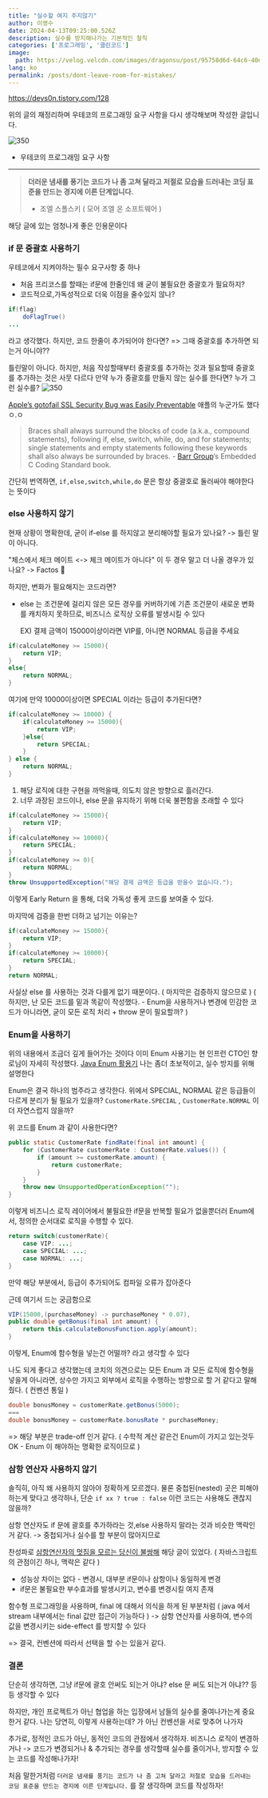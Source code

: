```yaml
---
title: "실수할 여지 주지않기"
author: 이영수
date: 2024-04-13T09:25:00.526Z
description: 실수를 방지해나가는 기본적인 철칙
categories: ['프로그래밍', '클린코드']
image:
  path: https://velog.velcdn.com/images/dragonsu/post/95758d6d-64c6-40d8-8438-3014732b5216/image.jpeg
lang: ko
permalink: /posts/dont-leave-room-for-mistakes/
---
```

https://devs0n.tistory.com/128

위의 글의 재정리하며 우테코의 프로그래밍 요구 사항을 다시 생각해보며 작성한 글입니다.

![350](https://i.imgur.com/6btHni6.png)
- 우테코의 프로그래밍 요구 사항

---

>**더러운 냄새를 풍기는 코드가 나 좀 고쳐 달라고 저절로 모습을 드러내는 코딩 표준을 만드는 경지에 이른 단계입니다.**
>- 조엘 스폴스키 ( 모어 조엘 온 소프트웨어 )

해당 글에 있는 엄청나게 좋은 인용문이다
### if 문 중괄호 사용하기

우테코에서 지켜야하는 필수 요구사항 중 하나
- 처음 프리코스를 할때는 if문에 한줄인데 왜 굳이 불필요한 중괄호가 필요하지?
- 코드적으로,가독성적으로 더욱 이점을 줄수있지 않나?
```java
if(flag)
	doFlagTrue()
...
```
라고 생각했다.
하지만, 코드 한줄이 추가되어야 한다면?
=> 그때 중괄호를 추가하면 되는거 아니야??

틀린말이 아니다.
하지만, 처음 작성할때부터 중괄호를 추가하는 것과 필요할때 중괄호를 추가하는 것은 사뭇 다르다
만약 누가 중괄호를 만들지 않는 실수를 한다면?
누가 그런 실수를?
![350](https://i.imgur.com/GS6TpAc.png)

[Apple’s gotofail SSL Security Bug was Easily Preventable](https://embeddedgurus.com/barr-code/2014/03/apples-gotofail-ssl-security-bug-was-easily-preventable/)
애플의 누군가도 했다 ㅇ.ㅇ

>Braces shall always surround the blocks of code (a.k.a., compound statements), following if, else, switch, while, do, and for statements; single statements and empty statements following these keywords shall also always be surrounded by braces.
>- [Barr Group](http://www.barrgroup.com/ "The Embedded Systems Experts")‘s Embedded C Coding Standard book.

간단히 번역하면, `if,else,switch,while,do` 문은 항상 중괄호로 둘러싸야 해야한다는 뜻이다


### else 사용하지 않기

현재 상황이 명확한데, 굳이 if-else 를 하지않고 분리해야할 필요가 있나요?
-> 틀린 말이 아니다.

"체스에서 체크 메이트 <-> 체크 메이트가 아니다" 이 두 경우 말고 더 나올 경우가 있나요?
-> Factos 👀

하지만, 변화가 필요해지는 코드라면?

- else 는 조건문에 걸리지 않은 모든 경우를 커버하기에
  기존 조건문이 새로운 변화를 캐치하지 못하므로, 비즈니스 로직상 오류를 발생시킬 수 있다

  EX) 결제 금액이 15000이상이라면 VIP를, 아니면 NORMAL 등급을 주세요
  
```java
if(calculateMoney >= 15000){
	return VIP;
}
else{
	return NORMAL;
}
```

여기에 만약 10000이상이면 SPECIAL 이라는 등급이 추가된다면?

```java
if(calculateMoney >= 10000) {
	if(calculateMoney >= 15000){
		return VIP;
	}else{
		return SPECIAL;
	}
} else {
	return NORMAL;
}
```

1. 해당 로직에 대한 구현을 까먹을때, 의도치 않은 방향으로 흘러간다.
2. 너무 과장된 코드이나, else 문을 유지하기 위해 더욱 불편함을 초래할 수 있다

```java
if(calculateMoney >= 15000){
	return VIP;
}
if(calculateMoney >= 10000){
	return SPECIAL;
}
if(calculateMoney >= 0){
	return NORMAL;
}
throw UnsupportedException("해당 결제 금액은 등급을 받을수 없습니다.");
```
이렇게 Early Return 을 통해, 더욱 가독성 좋게 코드를 보여줄 수 있다.

마지막에 검증을 한번 더하고 넘기는 이유는?
```java
if(calculateMoney >= 15000){
	return VIP;
}
if(calculateMoney >= 10000){
	return SPECIAL;
}
return NORMAL;
```
사실상 else 를 사용하는 것과 다를게 없기 때문이다. ( 마지막은 검증하지 않으므로 )
( 하지만, 난 모든 코드를 밑과 똑같이 작성했다. - Enum을 사용하거나 변경에 민감한 코드가 아니라면, 굳이 모든 로직 처리 + throw 문이 필요할까? )

### Enum을 사용하기

위의 내용에서 조금더 깊게 들어가는 것이다
이미 Enum 사용기는 현 인프런 CTO인 향로님이 자세히 작성했다.
[Java Enum 활용기](https://techblog.woowahan.com/2527/)
나는 좀더 초보적이고, 실수 방지를 위해 설명한다

Enum은 결국 하나의 범주라고 생각한다.
위에서 SPECIAL, NORMAL 같은 등급들이 다르게 분리가 될 필요가 있을까?
`CustomerRate.SPECIAL` , `CustomerRate.NORMAL` 이 더 자연스럽지 않을까?

위 코드를 Enum 과 같이 사용한다면?
```java
public static CustomerRate findRate(final int amount) {  
    for (CustomerRate customerRate : CustomerRate.values()) {  
        if (amount >= customerRate.amount) {  
            return customerRate;  
        }  
    }  
    throw new UnsupportedOperationException("");  
}
```

이렇게 비즈니스 로직 레이어에서 불필요한 if문을 반복할 필요가 없을뿐더러 Enum에서, 정의한 순서대로 로직을 수행할 수 있다.

```java
return switch(customerRate){
	case VIP: ...;
	case SPECIAL: ...;
	case NORMAL: ...;
}
```
만약 해당 부분에서, 등급이 추가되어도 컴파일 오류가 잡아준다

근데 여기서 드는 궁금함으로
```java
VIP(15000,(purchaseMoney) -> purchaseMoney * 0.07),
public double getBonus(final int amount) {  
    return this.calculateBonusFunction.apply(amount);  
}
```
이렇게, Enum에 함수형을 넣는건 어떨까? 라고 생각할 수 있다

나도 되게 좋다고 생각했는데
코치의 의견으로는 모든 Enum 과 모든 로직에 함수형을 넣을게 아니라면, 상수만 가지고 외부에서 로직을 수행하는 방향으로 할 거 같다고 말해줬다.
( 컨벤션 통일 )

```java
double bonusMoney = customerRate.getBonus(5000);
===
double bonusMoney = customerRate.bonusRate * purchaseMoney; 
```
=> 해당 부분은 trade-off 인거 같다.
( 수학적 계산 같은건 Enum이 가지고 있는것두 OK - Enum 이 해야하는 명확한 로직이므로 )

### 삼항 연산자 사용하지 않기

솔직히, 아직 왜 사용하지 않아야 정확하게 모르겠다.
물론 중첩된(nested) 곳은 피해야 하는게 맞다고 생각하나, 단순 `if xx ? true : false`  이런 코드는 사용해도 괜찮지 않을까?

삼항 연산자도 if 문에 괄호를 추가하라는 것,else 사용하지 말라는 것과 비슷한 맥락인거 같다.
-> 중첩되거나 실수를 할 부분이 많아지므로

찬성파로
[삼항연산자의 멋짐을 모르는 당신이 불쌍해](https://tpgns.github.io/2018/04/24/nested-ternaries-are-great/#%EB%B6%80%EC%88%98%ED%9A%A8%EA%B3%BC-%EB%B0%8F-%EB%B0%94%EB%80%94-%EC%88%98-%EC%9E%88%EB%8A%94-%EA%B3%B5%EC%9C%A0%EB%B3%80%EC%88%98)
해당 글이 있었다.
( 자바스크립트의 관점이긴 하나, 맥락은 같다 )

- 성능상 차이는 없다 - 변경시, 대부분 if문이나 삼항이나 동일하게 변경
- if문은 불필요한 부수효과를 발생시키고, 변수를 변경시킬 여지 존재

함수형 프로그래밍을 사용하며, final 에 대해서 의식을 하게 된 부분처럼 ( java 에서 stream 내부에서는 final 값만 접근이 가능하다 )
-> 삼항 연산자를 사용하여, 변수의 값을 변경시키는 side-effect 를 방지할 수 있다

=> 결국, 컨벤션에 따라서 선택을 할 수는 있을거 같다.

### 결론

단순히 생각하면, 그냥 if문에 괄호 안써도 되는거 아냐? else 문 써도 되는거 아냐?? 등등 생각할 수 있다

하지만, 개인 프로젝트가 아닌 협업을 하는 입장에서 남들의 실수를 줄여나가는게 중요한거 같다.
나는 당연히, 이렇게 사용하는데? 가 아닌 컨벤션을 서로 맞추어 나가자

추가로, 정적인 코드가 아닌, 동적인 코드의 관점에서 생각하자.
비즈니스 로직이 변경하거나 -> 코드가 변경되거나 & 추가되는 경우를 생각할때
실수를 줄이거나, 방지할 수 있는 코드를 작성해나가자!

처음 말한거처럼
`더러운 냄새를 풍기는 코드가 나 좀 고쳐 달라고 저절로 모습을 드러내는 코딩 표준을 만드는 경지에 이른 단계입니다.` 
를 잘 생각하며 코드를 작성하자!
